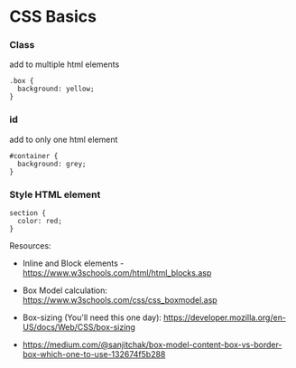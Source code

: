 # CSS Basics

### Class
add to multiple html elements

```
.box {
  background: yellow;
}
```

### id
add to only one html element

```
#container {
  background: grey;
}
```

### Style HTML element

```
section {
  color: red;
}
```

Resources: 
  - Inline and Block elements - https://www.w3schools.com/html/html_blocks.asp

  - Box Model calculation: https://www.w3schools.com/css/css_boxmodel.asp

  - Box-sizing (You'll need this one day): https://developer.mozilla.org/en-US/docs/Web/CSS/box-sizing

  - https://medium.com/@sanjitchak/box-model-content-box-vs-border-box-which-one-to-use-132674f5b288